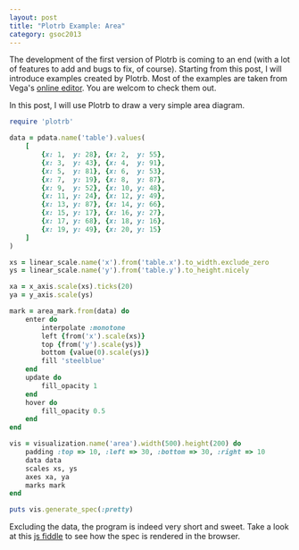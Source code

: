 ```yaml
---
layout: post
title: "Plotrb Example: Area"
category: gsoc2013
---
```


The development of the first version of Plotrb is coming to an end (with a lot of features to add and bugs to fix, of course). Starting from this post, I will introduce examples created by Plotrb. Most of the examples are taken from Vega's [online editor](http://trifacta.github.io/vega/editor/). You are welcom to check them out.

In this post, I will use Plotrb to draw a very simple area diagram.

```ruby
require 'plotrb'

data = pdata.name('table').values(
	[
        {x: 1,  y: 28}, {x: 2,  y: 55},
        {x: 3,  y: 43}, {x: 4,  y: 91},
        {x: 5,  y: 81}, {x: 6,  y: 53},
        {x: 7,  y: 19}, {x: 8,  y: 87},
        {x: 9,  y: 52}, {x: 10, y: 48},
        {x: 11, y: 24}, {x: 12, y: 49},
        {x: 13, y: 87}, {x: 14, y: 66},
        {x: 15, y: 17}, {x: 16, y: 27},
        {x: 17, y: 68}, {x: 18, y: 16},
        {x: 19, y: 49}, {x: 20, y: 15}
    ]
)

xs = linear_scale.name('x').from('table.x').to_width.exclude_zero
ys = linear_scale.name('y').from('table.y').to_height.nicely

xa = x_axis.scale(xs).ticks(20)
ya = y_axis.scale(ys)

mark = area_mark.from(data) do
	enter do
		interpolate :monotone
		left {from('x').scale(xs)}
		top {from('y').scale(ys)}
		bottom {value(0).scale(ys)}
		fill 'steelblue'
	end
	update do
		fill_opacity 1
	end
	hover do
		fill_opacity 0.5
	end
end

vis = visualization.name('area').width(500).height(200) do
	padding :top => 10, :left => 30, :bottom => 30, :right => 10
	data data
	scales xs, ys
	axes xa, ya
	marks mark
end

puts vis.generate_spec(:pretty)
```

Excluding the data, the program is indeed very short and sweet. Take a look at this [js fiddle](http://jsfiddle.net/zuhao/TK3am/) to see how the spec is rendered in the browser.
